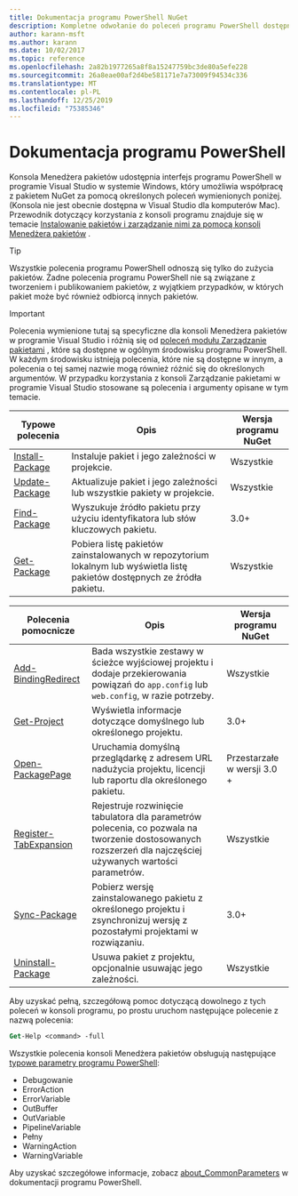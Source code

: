 ```yaml
---
title: Dokumentacja programu PowerShell NuGet
description: Kompletne odwołanie do poleceń programu PowerShell dostępnych w konsoli Menedżera pakietów NuGet w programie Visual Studio.
author: karann-msft
ms.author: karann
ms.date: 10/02/2017
ms.topic: reference
ms.openlocfilehash: 2a82b1977265a8f8a15247759bc3de80a5efe228
ms.sourcegitcommit: 26a8eae00af2d4be581171e7a73009f94534c336
ms.translationtype: MT
ms.contentlocale: pl-PL
ms.lasthandoff: 12/25/2019
ms.locfileid: "75385346"
---
```

# <a name="powershell-reference"></a>Dokumentacja programu PowerShell

Konsola Menedżera pakietów udostępnia interfejs programu PowerShell w programie Visual Studio w systemie Windows, który umożliwia współpracę z pakietem NuGet za pomocą określonych poleceń wymienionych poniżej. (Konsola nie jest obecnie dostępna w Visual Studio dla komputerów Mac). Przewodnik dotyczący korzystania z konsoli programu znajduje się w temacie [Instalowanie pakietów i zarządzanie nimi za pomocą konsoli Menedżera pakietów](../consume-packages/install-use-packages-powershell.md) .

> [!Tip]
> Wszystkie polecenia programu PowerShell odnoszą się tylko do zużycia pakietów. Żadne polecenia programu PowerShell nie są związane z tworzeniem i publikowaniem pakietów, z wyjątkiem przypadków, w których pakiet może być również odbiorcą innych pakietów.

> [!Important]
> Polecenia wymienione tutaj są specyficzne dla konsoli Menedżera pakietów w programie Visual Studio i różnią się od [poleceń modułu Zarządzanie pakietami](/powershell/module/packagemanagement/?view=powershell-6) , które są dostępne w ogólnym środowisku programu PowerShell. W każdym środowisku istnieją polecenia, które nie są dostępne w innym, a polecenia o tej samej nazwie mogą również różnić się do określonych argumentów. W przypadku korzystania z konsoli Zarządzanie pakietami w programie Visual Studio stosowane są polecenia i argumenty opisane w tym temacie.

| Typowe polecenia | Opis | Wersja programu NuGet |
| --- | --- | --- |
| [Install-Package](ps-reference/ps-ref-install-package.md) | Instaluje pakiet i jego zależności w projekcie. | Wszystkie |
| [Update-Package](ps-reference/ps-ref-update-package.md) | Aktualizuje pakiet i jego zależności lub wszystkie pakiety w projekcie. | Wszystkie |
| [Find-Package](ps-reference/ps-ref-find-package.md) | Wyszukuje źródło pakietu przy użyciu identyfikatora lub słów kluczowych pakietu. | 3.0+ |
| [Get-Package](ps-reference/ps-ref-get-package.md) | Pobiera listę pakietów zainstalowanych w repozytorium lokalnym lub wyświetla listę pakietów dostępnych ze źródła pakietu. | Wszystkie |

| Polecenia pomocnicze | Opis | Wersja programu NuGet |
| --- | --- | --- |
| [Add-BindingRedirect](ps-reference/ps-ref-add-bindingredirect.md) | Bada wszystkie zestawy w ścieżce wyjściowej projektu i dodaje przekierowania powiązań do `app.config` lub `web.config`, w razie potrzeby. | Wszystkie |
| [Get-Project](ps-reference/ps-ref-get-project.md) | Wyświetla informacje dotyczące domyślnego lub określonego projektu. | 3.0+ |
| [Open-PackagePage](ps-reference/ps-ref-open-packagepage.md) | Uruchamia domyślną przeglądarkę z adresem URL nadużycia projektu, licencji lub raportu dla określonego pakietu. | Przestarzałe w wersji 3.0 + |
| [Register-TabExpansion](ps-reference/ps-ref-register-tabexpansion.md) | Rejestruje rozwinięcie tabulatora dla parametrów polecenia, co pozwala na tworzenie dostosowanych rozszerzeń dla najczęściej używanych wartości parametrów. | Wszystkie |
| [Sync-Package](ps-reference/ps-ref-sync-package.md) | Pobierz wersję zainstalowanego pakietu z określonego projektu i zsynchronizuj wersję z pozostałymi projektami w rozwiązaniu. | 3.0+ |
| [Uninstall-Package](ps-reference/ps-ref-uninstall-package.md) | Usuwa pakiet z projektu, opcjonalnie usuwając jego zależności. | Wszystkie |

Aby uzyskać pełną, szczegółową pomoc dotyczącą dowolnego z tych poleceń w konsoli programu, po prostu uruchom następujące polecenie z nazwą polecenia:

```ps
Get-Help <command> -full
```

Wszystkie polecenia konsoli Menedżera pakietów obsługują następujące [typowe parametry programu PowerShell](https://go.microsoft.com/fwlink/?LinkID=113216):

- Debugowanie
- ErrorAction
- ErrorVariable
- OutBuffer
- OutVariable
- PipelineVariable
- Pełny
- WarningAction
- WarningVariable

Aby uzyskać szczegółowe informacje, zobacz [about_CommonParameters](https://go.microsoft.com/fwlink/?LinkID=113216) w dokumentacji programu PowerShell.

